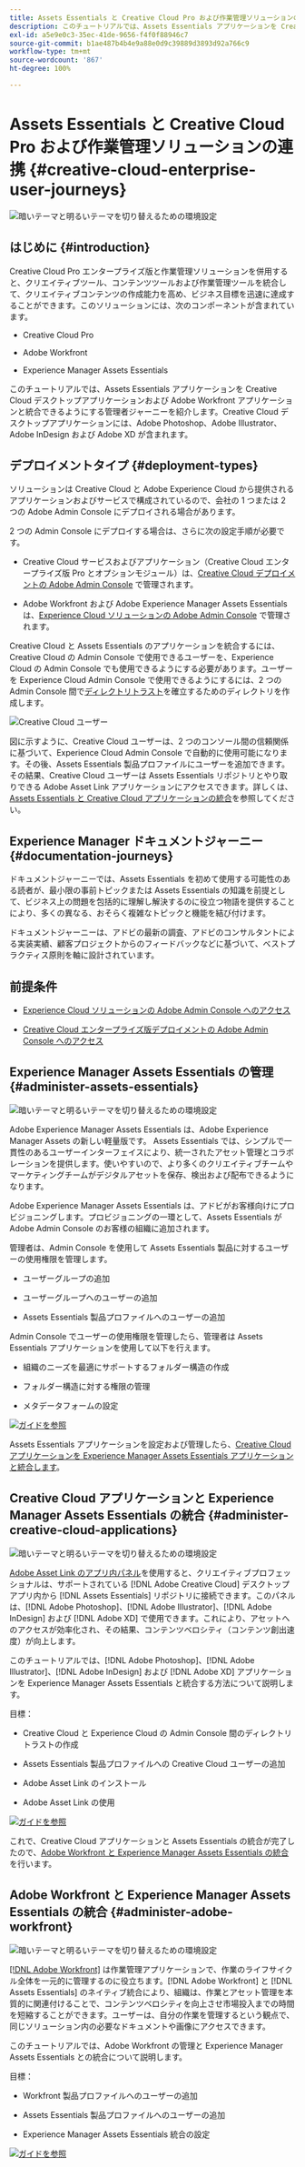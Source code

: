 ```yaml
---
title: Assets Essentials と Creative Cloud Pro および作業管理ソリューションの連携のセットアップ
description: このチュートリアルでは、Assets Essentials アプリケーションを Creative Cloud デスクトップアプリケーションおよび Adobe Workfront アプリケーションと統合できるようにする管理者ジャーニーを紹介します。Creative Cloud デスクトップアプリケーションには、Adobe Photoshop、Adobe Illustrator、Adobe InDesign および Adobe XD が含まれます。
exl-id: a5e9e0c3-35ec-41de-9656-f4f0f88946c7
source-git-commit: b1ae487b4b4e9a88e0d9c39889d3893d92a766c9
workflow-type: tm+mt
source-wordcount: '867'
ht-degree: 100%

---
```


# Assets Essentials と Creative Cloud Pro および作業管理ソリューションの連携  {#creative-cloud-enterprise-user-journeys}

![暗いテーマと明るいテーマを切り替えるための環境設定](assets/cce-next-banner-landing-page.png)

## はじめに {#introduction}

Creative Cloud Pro エンタープライズ版と作業管理ソリューションを併用すると、クリエイティブツール、コンテンツツールおよび作業管理ツールを統合して、クリエイティブコンテンツの作成能力を高め、ビジネス目標を迅速に達成することができます。このソリューションには、次のコンポーネントが含まれています。

* Creative Cloud Pro

* Adobe Workfront

* Experience Manager Assets Essentials

このチュートリアルでは、Assets Essentials アプリケーションを Creative Cloud デスクトップアプリケーションおよび Adobe Workfront アプリケーションと統合できるようにする管理者ジャーニーを紹介します。Creative Cloud デスクトップアプリケーションには、Adobe Photoshop、Adobe Illustrator、Adobe InDesign および Adobe XD が含まれます。

## デプロイメントタイプ {#deployment-types}

ソリューションは Creative Cloud と Adobe Experience Cloud から提供されるアプリケーションおよびサービスで構成されているので、会社の 1 つまたは 2 つの Adobe Admin Console にデプロイされる場合があります。

2 つの Admin Console にデプロイする場合は、さらに次の設定手順が必要です。

* Creative Cloud サービスおよびアプリケーション（Creative Cloud エンタープライズ版 Pro とオプションモジュール）は、[Creative Cloud デプロイメントの Adobe Admin Console](https://helpx.adobe.com/jp/enterprise/admin-guide.html) で管理されます。

* Adobe Workfront および Adobe Experience Manager Assets Essentials は、[Experience Cloud ソリューションの Adobe Admin Console](https://experienceleague.adobe.com/docs/core-services/interface/administration/admin-getting-started.html?lang=ja) で管理されます。

Creative Cloud と Assets Essentials のアプリケーションを統合するには、Creative Cloud の Admin Console で使用できるユーザーを、Experience Cloud の Admin Console でも使用できるようにする必要があります。ユーザーを Experience Cloud Admin Console で使用できるようにするには、2 つの Admin Console 間で[ディレクトリトラスト](https://helpx.adobe.com/jp/enterprise/using/set-up-identity.html#directory-trusting)を確立するためのディレクトリを作成します。

![Creative Cloud ユーザー](assets/creative-cloud-users.svg)

図に示すように、Creative Cloud ユーザーは、2 つのコンソール間の信頼関係に基づいて、Experience Cloud Admin Console で自動的に使用可能になります。その後、Assets Essentials 製品プロファイルにユーザーを追加できます。その結果、Creative Cloud ユーザーは Assets Essentials リポジトリとやり取りできる Adobe Asset Link アプリケーションにアクセスできます。詳しくは、[Assets Essentials と Creative Cloud アプリケーションの統合](integrate-with-creative-cloud.md)を参照してください。

## Experience Manager ドキュメントジャーニー {#documentation-journeys}

ドキュメントジャーニーでは、Assets Essentials を初めて使用する可能性のある読者が、最小限の事前トピックまたは Assets Essentials の知識を前提として、ビジネス上の問題を包括的に理解し解決するのに役立つ物語を提供することにより、多くの異なる、おそらく複雑なトピックと機能を結び付けます。

ドキュメントジャーニーは、アドビの最新の調査、アドビのコンサルタントによる実装実績、顧客プロジェクトからのフィードバックなどに基づいて、ベストプラクティス原則を軸に設計されています。

## 前提条件

* [Experience Cloud ソリューションの Adobe Admin Console へのアクセス](https://experienceleague.adobe.com/docs/core-services/interface/administration/admin-getting-started.html?lang=ja)

* [Creative Cloud エンタープライズ版デプロイメントの Adobe Admin Console へのアクセス](https://helpx.adobe.com/jp/enterprise/admin-guide.html)

## Experience Manager Assets Essentials の管理 {#administer-assets-essentials}

![暗いテーマと明るいテーマを切り替えるための環境設定](assets/cce-assets.png)

Adobe Experience Manager Assets Essentials は、Adobe Experience Manager Assets の新しい軽量版です。 Assets Essentials では、シンプルで一貫性のあるユーザーインターフェイスにより、統一されたアセット管理とコラボレーションを提供します。使いやすいので、より多くのクリエイティブチームやマーケティングチームがデジタルアセットを保存、検出および配布できるようになります。

Adobe Experience Manager Assets Essentials は、アドビがお客様向けにプロビジョニングします。プロビジョニングの一環として、Assets Essentials が Adobe Admin Console のお客様の組織に追加されます。

管理者は、Admin Console を使用して Assets Essentials 製品に対するユーザーの使用権限を管理します。

* ユーザーグループの追加

* ユーザーグループへのユーザーの追加

* Assets Essentials 製品プロファイルへのユーザーの追加

Admin Console でユーザーの使用権限を管理したら、管理者は Assets Essentials アプリケーションを使用して以下を行えます。

* 組織のニーズを最適にサポートするフォルダー構造の作成

* フォルダー構造に対する権限の管理

* メタデータフォームの設定

[![ガイドを参照](assets/see-the-guide-sm.png)](deploy-administer.md)

Assets Essentials アプリケーションを設定および管理したら、[Creative Cloud アプリケーションを Experience Manager Assets Essentials アプリケーションと統合します](integrate-with-creative-cloud.md)。

## Creative Cloud アプリケーションと Experience Manager Assets Essentials の統合 {#administer-creative-cloud-applications}

![暗いテーマと明るいテーマを切り替えるための環境設定](assets/cce-creative-cloud.png)

[Adobe Asset Link のアプリ内パネル](https://www.adobe.com/jp/creativecloud/business/enterprise/adobe-asset-link.html)を使用すると、クリエイティブプロフェッショナルは、サポートされている [!DNL Adobe Creative Cloud] デスクトップアプリ内から [!DNL Assets Essentials] リポジトリに接続できます。このパネルは、[!DNL Adobe Photoshop]、[!DNL Adobe Illustrator]、[!DNL Adobe InDesign] および [!DNL Adobe XD] で使用できます。これにより、アセットへのアクセスが効率化され、その結果、コンテンツベロシティ（コンテンツ創出速度）が向上します。

このチュートリアルでは、[!DNL Adobe Photoshop]、[!DNL Adobe Illustrator]、[!DNL Adobe InDesign] および [!DNL Adobe XD] アプリケーションを Experience Manager Assets Essentials と統合する方法について説明します。

目標：

* Creative Cloud と Experience Cloud の Admin Console 間のディレクトリトラストの作成

* Assets Essentials 製品プロファイルへの Creative Cloud ユーザーの追加

* Adobe Asset Link のインストール

* Adobe Asset Link の使用

[![ガイドを参照](assets/see-the-guide-sm.png)](integrate-with-creative-cloud.md)

これで、Creative Cloud アプリケーションと Assets Essentials の統合が完了したので、[Adobe Workfront と Experience Manager Assets Essentials の統合](integrate-with-workfront.md)を行います。

## Adobe Workfront と Experience Manager Assets Essentials の統合 {#administer-adobe-workfront}

![暗いテーマと明るいテーマを切り替えるための環境設定](assets/cce-workfront.png)

[[!DNL Adobe Workfront]](https://www.workfront.com/) は作業管理アプリケーションで、作業のライフサイクル全体を一元的に管理するのに役立ちます。[!DNL Adobe Workfront] と [!DNL Assets Essentials] のネイティブ統合により、組織は、作業とアセット管理を本質的に関連付けることで、コンテンツベロシティを向上させ市場投入までの時間を短縮することができます。ユーザーは、自分の作業を管理するという観点で、同じソリューション内の必要なドキュメントや画像にアクセスできます。

このチュートリアルでは、Adobe Workfront の管理と Experience Manager Assets Essentials との統合について説明します。

目標：

* Workfront 製品プロファイルへのユーザーの追加

* Assets Essentials 製品プロファイルへのユーザーの追加

* Experience Manager Assets Essentials 統合の設定

[![ガイドを参照](assets/see-the-guide-sm.png)](integrate-with-workfront.md)
